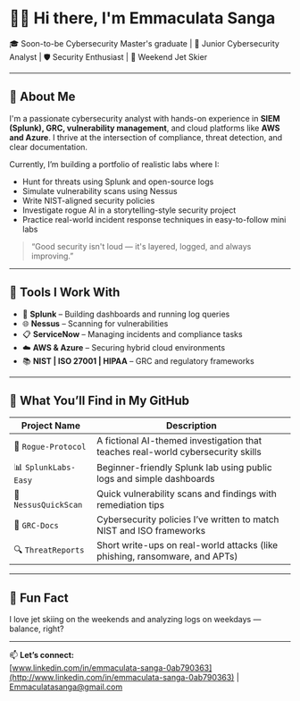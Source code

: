 
# 👋🏽 Hi there, I'm Emmaculata Sanga

🎓 Soon-to-be Cybersecurity Master's graduate | 🔐 Junior Cybersecurity Analyst | 🛡️ Security Enthusiast | 🌊 Weekend Jet Skier

---

## 🧠 About Me

I'm a passionate cybersecurity analyst with hands-on experience in **SIEM (Splunk), GRC, vulnerability management**, and cloud platforms like **AWS and Azure**. I thrive at the intersection of compliance, threat detection, and clear documentation.

Currently, I’m building a portfolio of realistic labs where I:

- Hunt for threats using Splunk and open-source logs
- Simulate vulnerability scans using Nessus
- Write NIST-aligned security policies
- Investigate rogue AI in a storytelling-style security project
- Practice real-world incident response techniques in easy-to-follow mini labs

> “Good security isn't loud — it's layered, logged, and always improving.”

---

## 🔧 Tools I Work With

- 🧠 **Splunk** – Building dashboards and running log queries
- 🌐 **Nessus** – Scanning for vulnerabilities
- 📋 **ServiceNow** – Managing incidents and compliance tasks
- ☁️ **AWS & Azure** – Securing hybrid cloud environments
- 📚 **NIST | ISO 27001 | HIPAA** – GRC and regulatory frameworks

---

## 📂 What You’ll Find in My GitHub

| Project Name         | Description                                                                      |
| -------------------- | -------------------------------------------------------------------------------- |
| 🧠 `Rogue-Protocol`  | A fictional AI-themed investigation that teaches real-world cybersecurity skills |
| 📊 `SplunkLabs-Easy` | Beginner-friendly Splunk lab using public logs and simple dashboards             |
| 🧪 `NessusQuickScan` | Quick vulnerability scans and findings with remediation tips                     |
| 📃 `GRC-Docs`        | Cybersecurity policies I’ve written to match NIST and ISO frameworks             |
| 🔍 `ThreatReports`   | Short write-ups on real-world attacks (like phishing, ransomware, and APTs)      |

---

## 🎯 Fun Fact

I love jet skiing on the weekends and analyzing logs on weekdays — balance, right?

---

📫 **Let’s connect:**\
[www.linkedin.com/in/emmaculata-sanga-0ab790363](http://www.linkedin.com/in/emmaculata-sanga-0ab790363) | [Emmaculatasanga@gmail.com](mailto:Emmaculatasanga@gmail.com)



